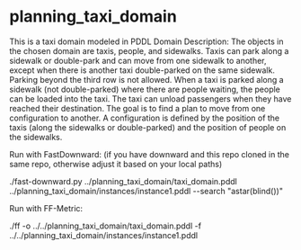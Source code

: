 # planning_taxi_domain
This is a taxi domain modeled in PDDL
Domain Description:
The objects in the chosen domain are taxis, people, and sidewalks. Taxis can park along a
sidewalk or double-park and can move from one sidewalk to another, except when there is
another taxi double-parked on the same sidewalk. Parking beyond the third row is not
allowed. When a taxi is parked along a sidewalk (not double-parked) where there are people
waiting, the people can be loaded into the taxi. The taxi can unload passengers when they
have reached their destination. The goal is to find a plan to move from one configuration to
another. A configuration is defined by the position of the taxis (along the sidewalks or
double-parked) and the position of people on the sidewalks.

Run with FastDownward: (if you have downward and this repo cloned in the same repo, otherwise adjust it based on your local paths)

./fast-downward.py ../planning_taxi_domain/taxi_domain.pddl ../planning_taxi_domain/instances/instance1.pddl --search "astar(blind())"


Run with FF-Metric: 

./ff -o ../../planning_taxi_domain/taxi_domain.pddl -f ../../planning_taxi_domain/instances/instance1.pddl 
